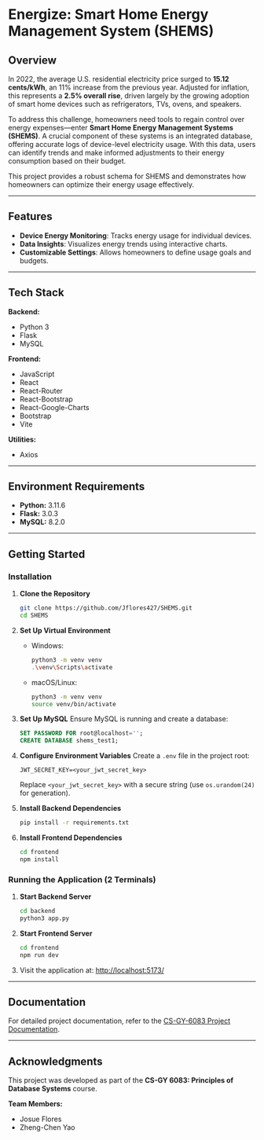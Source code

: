 
# Energize: Smart Home Energy Management System (SHEMS)

## Overview

In 2022, the average U.S. residential electricity price surged to **15.12 cents/kWh**, an 11% increase from the previous year. Adjusted for inflation, this represents a **2.5% overall rise**, driven largely by the growing adoption of smart home devices such as refrigerators, TVs, ovens, and speakers. 

To address this challenge, homeowners need tools to regain control over energy expenses—enter **Smart Home Energy Management Systems (SHEMS)**. A crucial component of these systems is an integrated database, offering accurate logs of device-level electricity usage. With this data, users can identify trends and make informed adjustments to their energy consumption based on their budget.

This project provides a robust schema for SHEMS and demonstrates how homeowners can optimize their energy usage effectively.

---

## Features

- **Device Energy Monitoring**: Tracks energy usage for individual devices.
- **Data Insights**: Visualizes energy trends using interactive charts.
- **Customizable Settings**: Allows homeowners to define usage goals and budgets.

---

## Tech Stack

**Backend:**
- Python 3
- Flask
- MySQL

**Frontend:**
- JavaScript
- React
- React-Router
- React-Bootstrap
- React-Google-Charts
- Bootstrap
- Vite

**Utilities:**
- Axios
---

## Environment Requirements

- **Python:** 3.11.6
- **Flask:** 3.0.3
- **MySQL:** 8.2.0

---

## Getting Started

### Installation

1. **Clone the Repository**
   ```bash
   git clone https://github.com/Jflores427/SHEMS.git
   cd SHEMS
   ```

2. **Set Up Virtual Environment**
   - Windows:
     ```bash
     python3 -m venv venv
     .\venv\Scripts\activate
     ```
   - macOS/Linux:
     ```bash
     python3 -m venv venv
     source venv/bin/activate
     ```

3. **Set Up MySQL**
   Ensure MySQL is running and create a database:
   ```sql
   SET PASSWORD FOR root@localhost='';
   CREATE DATABASE shems_test1;
   ```

4. **Configure Environment Variables**
   Create a `.env` file in the project root:
   ```env
   JWT_SECRET_KEY=<your_jwt_secret_key>
   ```
   Replace `<your_jwt_secret_key>` with a secure string (use `os.urandom(24)` for generation).

5. **Install Backend Dependencies**
   ```bash
   pip install -r requirements.txt
   ```

6. **Install Frontend Dependencies**
   ```bash
   cd frontend
   npm install
   ```

### Running the Application (2 Terminals)

1. **Start Backend Server**
   ```bash
   cd backend
   python3 app.py
   ```

2. **Start Frontend Server**
   ```bash
   cd frontend
   npm run dev
   ```

3. Visit the application at: [http://localhost:5173/](http://localhost:5173/)

---

## Documentation

For detailed project documentation, refer to the [CS-GY-6083 Project Documentation](https://github.com/Jflores427/SHEMS/files/14220673/CS-GY-6083.Project.1_.Project.2.Documentation.1.pdf).

---

## Acknowledgments

This project was developed as part of the **CS-GY 6083: Principles of Database Systems** course.

**Team Members:**
- Josue Flores
- Zheng-Chen Yao
